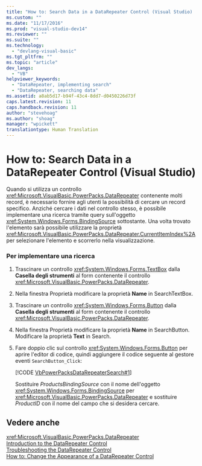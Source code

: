 ```yaml
---
title: "How to: Search Data in a DataRepeater Control (Visual Studio) | Microsoft Docs"
ms.custom: ""
ms.date: "11/17/2016"
ms.prod: "visual-studio-dev14"
ms.reviewer: ""
ms.suite: ""
ms.technology: 
  - "devlang-visual-basic"
ms.tgt_pltfrm: ""
ms.topic: "article"
dev_langs: 
  - "VB"
helpviewer_keywords: 
  - "DataRepeater, implementing search"
  - "DataRepeater, searching data"
ms.assetid: a8ab5d17-b94f-43c4-8dd7-d0450226d73f
caps.latest.revision: 11
caps.handback.revision: 11
author: "stevehoag"
ms.author: "shoag"
manager: "wpickett"
translationtype: Human Translation
---
```

# How to: Search Data in a DataRepeater Control (Visual Studio)
Quando si utilizza un controllo <xref:Microsoft.VisualBasic.PowerPacks.DataRepeater> contenente molti record, è necessario fornire agli utenti la possibilità di cercare un record specifico.  Anziché cercare i dati nel controllo stesso, è possibile implementare una ricerca tramite query sull'oggetto <xref:System.Windows.Forms.BindingSource> sottostante.  Una volta trovato l'elemento sarà possibile utilizzare la proprietà <xref:Microsoft.VisualBasic.PowerPacks.DataRepeater.CurrentItemIndex%2A> per selezionare l'elemento e scorrerlo nella visualizzazione.  
  
### Per implementare una ricerca  
  
1.  Trascinare un controllo <xref:System.Windows.Forms.TextBox> dalla **Casella degli strumenti** al form contenente il controllo <xref:Microsoft.VisualBasic.PowerPacks.DataRepeater>.  
  
2.  Nella finestra Proprietà modificare la proprietà **Name** in SearchTextBox.  
  
3.  Trascinare un controllo <xref:System.Windows.Forms.Button> dalla **Casella degli strumenti** al form contenente il controllo <xref:Microsoft.VisualBasic.PowerPacks.DataRepeater>.  
  
4.  Nella finestra Proprietà modificare la proprietà **Name** in SearchButton.  Modificare la proprietà **Text** in Search.  
  
5.  Fare doppio clic sul controllo <xref:System.Windows.Forms.Button> per aprire l'editor di codice, quindi aggiungere il codice seguente al gestore eventi `SearchButton_Click`:  
  
     [!CODE [VbPowerPacksDataRepeaterSearch#1](../CodeSnippet/VS_Snippets_VBCSharp/VbPowerPacksDataRepeaterSearch#1)]  
  
     Sostituire *ProductsBindingSource* con il nome dell'oggetto <xref:System.Windows.Forms.BindingSource> per <xref:Microsoft.VisualBasic.PowerPacks.DataRepeater> e sostituire *ProductID* con il nome del campo che si desidera cercare.  
  
## Vedere anche  
 <xref:Microsoft.VisualBasic.PowerPacks.DataRepeater>   
 [Introduction to the DataRepeater Control](../../../visual-basic/developing-apps/windows-forms/introduction-to-the-datarepeater-control-visual-studio.md)   
 [Troubleshooting the DataRepeater Control](../../../visual-basic/developing-apps/windows-forms/troubleshooting-the-datarepeater-control-visual-studio.md)   
 [How to: Change the Appearance of a DataRepeater Control](../../../visual-basic/developing-apps/windows-forms/how-to-change-the-appearance-of-a-datarepeater-control-visual-studio.md)
